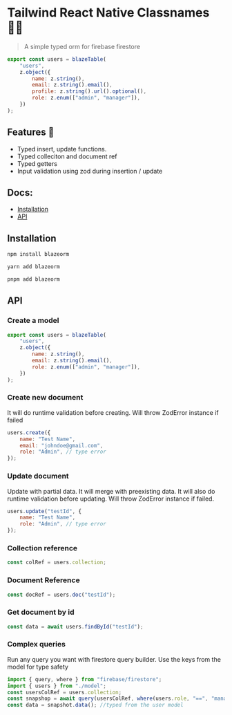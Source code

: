 # Tailwind React Native Classnames 🏄‍♂️

> A simple typed orm for firebase firestore

```jsx
export const users = blazeTable(
	"users",
	z.object({
		name: z.string(),
		email: z.string().email(),
		profile: z.string().url().optional(),
		role: z.enum(["admin", "manager"]),
	})
);
```

## Features 🚀

- Typed insert, update functions.
- Typed colleciton and document ref
- Typed getters
- Input validation using zod during insertion / update

## Docs:

- [Installation](#installation)
- [API](#api)

## Installation

```bash
npm install blazeorm
```

```bash
yarn add blazeorm
```

```bash
pnpm add blazeorm
```

## API

### Create a model

```jsx
export const users = blazeTable(
	"users",
	z.object({
		name: z.string(),
		email: z.string().email(),
		role: z.enum(["admin", "manager"]),
	})
);
```

### Create new document

It will do runtime validation before creating. Will throw ZodError instance if failed

```jsx
users.create({
	name: "Test Name",
	email: "johndoe@gmail.com",
	role: "Admin", // type error
});
```

### Update document

Update with partial data. It will merge with preexisting data. It will also do runtime validation before updating. Will throw ZodError instance if failed.

```jsx
users.update("testId", {
	name: "Test Name",
	role: "Admin", // type error
});
```

### Collection reference

```jsx
const colRef = users.collection;
```

### Document Reference

```jsx
const docRef = users.doc("testId");
```

### Get document by id

```jsx
const data = await users.findById("testId");
```

### Complex queries

Run any query you want with firestore query builder. Use the keys from the model for type safety

```jsx
import { query, where } from "firebase/firestore";
import { users } from "./model";
const usersColRef = users.collection;
const snapshop = await query(usersColRef, where(users.role, "==", "manager"));
const data = snapshot.data(); //typed from the user model
```
